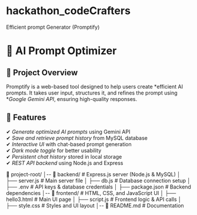 # hackathon_codeCrafters
Efficient prompt Generator (Promptify)

# 🌟 AI Prompt Optimizer

## 📌 Project Overview
Promptify is a web-based tool designed to help users create *efficient AI prompts. It takes user input, structures it, and refines the prompt using **Google Gemini API*, ensuring high-quality responses.

## 🚀 Features
✔ *Generate optimized AI prompts* using Gemini API  
✔ *Save and retrieve prompt history* from MySQL database  
✔ *Interactive UI* with chat-based prompt generation  
✔ *Dark mode toggle* for better usability  
✔ *Persistent chat history* stored in local storage  
✔ *REST API backend* using Node.js and Express  

📂 project-root/ │-- 📂 backend/ # Express.js server (Node.js & MySQL) │ ├── server.js # Main server file │ ├── db.js # Database connection setup │ ├── .env # API keys & database credentials │ ├── package.json # Backend dependencies │-- 📂 frontend/ # HTML, CSS, and JavaScript UI │ ├── hello3.html # Main UI page │ ├── script.js # Frontend logic & API calls │ ├── style.css # Styles and UI layout │-- 📜 README.md # Documentation

